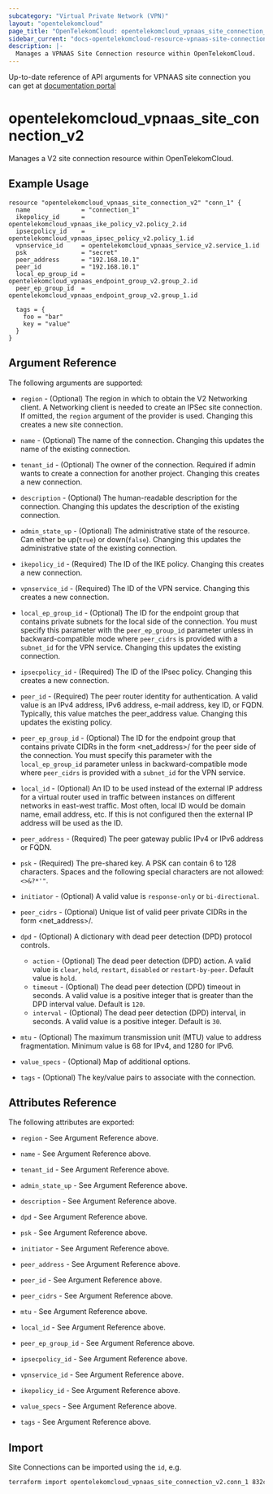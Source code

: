 ```yaml
---
subcategory: "Virtual Private Network (VPN)"
layout: "opentelekomcloud"
page_title: "OpenTelekomCloud: opentelekomcloud_vpnaas_site_connection_v2"
sidebar_current: "docs-opentelekomcloud-resource-vpnaas-site-connection-v2"
description: |-
  Manages a VPNAAS Site Connection resource within OpenTelekomCloud.
---
```


Up-to-date reference of API arguments for VPNAAS site connection you can get at
[documentation portal](https://docs.otc.t-systems.com/virtual-private-network/api-ref/native_openstack_apis/ipsec_connection_management)

# opentelekomcloud_vpnaas_site_connection_v2

Manages a V2 site connection resource within OpenTelekomCloud.

## Example Usage

```hcl
resource "opentelekomcloud_vpnaas_site_connection_v2" "conn_1" {
  name              = "connection_1"
  ikepolicy_id      = opentelekomcloud_vpnaas_ike_policy_v2.policy_2.id
  ipsecpolicy_id    = opentelekomcloud_vpnaas_ipsec_policy_v2.policy_1.id
  vpnservice_id     = opentelekomcloud_vpnaas_service_v2.service_1.id
  psk               = "secret"
  peer_address      = "192.168.10.1"
  peer_id           = "192.168.10.1"
  local_ep_group_id = opentelekomcloud_vpnaas_endpoint_group_v2.group_2.id
  peer_ep_group_id  = opentelekomcloud_vpnaas_endpoint_group_v2.group_1.id

  tags = {
    foo = "bar"
    key = "value"
  }
}
```

## Argument Reference

The following arguments are supported:

* `region` - (Optional) The region in which to obtain the V2 Networking client.
  A Networking client is needed to create an IPSec site connection. If omitted, the
  `region` argument of the provider is used. Changing this creates a new site connection.

* `name` - (Optional) The name of the connection. Changing this updates the name of
  the existing connection.

* `tenant_id` - (Optional) The owner of the connection. Required if admin wants to
  create a connection for another project. Changing this creates a new connection.

* `description` - (Optional) The human-readable description for the connection.
  Changing this updates the description of the existing connection.

* `admin_state_up` - (Optional) The administrative state of the resource. Can either be up(`true`) or
  down(`false`). Changing this updates the administrative state of the existing connection.

* `ikepolicy_id` - (Required) The ID of the IKE policy. Changing this creates a new connection.

* `vpnservice_id` - (Required) The ID of the VPN service. Changing this creates a new connection.

* `local_ep_group_id` - (Optional) The ID for the endpoint group that contains private subnets for the
  local side of the connection. You must specify this parameter with the `peer_ep_group_id` parameter unless
  in backward-compatible mode where `peer_cidrs` is provided with a `subnet_id` for the VPN service.
  Changing this updates the existing connection.

* `ipsecpolicy_id` - (Required) The ID of the IPsec policy. Changing this creates a new connection.

* `peer_id` - (Required) The peer router identity for authentication. A valid value is an IPv4 address,
  IPv6 address, e-mail address, key ID, or FQDN. Typically, this value matches the peer_address value.
  Changing this updates the existing policy.

* `peer_ep_group_id` - (Optional) The ID for the endpoint group that contains private CIDRs in the form
  <net_address>/<prefix> for the peer side of the connection. You must specify this parameter with the
  `local_ep_group_id` parameter unless in backward-compatible mode where `peer_cidrs` is provided
  with a `subnet_id` for the VPN service.

* `local_id` - (Optional) An ID to be used instead of the external IP address for a virtual router used in
  traffic between instances on different networks in east-west traffic. Most often, local ID would be domain name,
  email address, etc. If this is not configured then the external IP address will be used as the ID.

* `peer_address` - (Required) The peer gateway public IPv4 or IPv6 address or FQDN.

* `psk` - (Required) The pre-shared key. A PSK can contain 6 to 128 characters. Spaces and the following special characters are not allowed: `<>&?*'"`.

* `initiator` - (Optional) A valid value is `response-only` or `bi-directional`.

* `peer_cidrs` - (Optional) Unique list of valid peer private CIDRs in the form <net_address>/<prefix>.

* `dpd` - (Optional) A dictionary with dead peer detection (DPD) protocol controls.
  * `action` - (Optional) The dead peer detection (DPD) action.
  A valid value is `clear`, `hold`, `restart`, `disabled` or `restart-by-peer`. Default value is `hold`.
  * `timeout` - (Optional) The dead peer detection (DPD) timeout in seconds.
  A valid value is a positive integer that is greater than the DPD interval value. Default is `120`.
  * `interval` - (Optional) The dead peer detection (DPD) interval, in seconds.
  A valid value is a positive integer. Default is `30`.

* `mtu` - (Optional) The maximum transmission unit (MTU) value to address fragmentation.
  Minimum value is 68 for IPv4, and 1280 for IPv6.

* `value_specs` - (Optional) Map of additional options.

* `tags` - (Optional) The key/value pairs to associate with the connection.

## Attributes Reference

The following attributes are exported:

* `region` - See Argument Reference above.

* `name` - See Argument Reference above.

* `tenant_id` - See Argument Reference above.

* `admin_state_up` - See Argument Reference above.

* `description` - See Argument Reference above.

* `dpd` - See Argument Reference above.

* `psk` - See Argument Reference above.

* `initiator` - See Argument Reference above.

* `peer_address` - See Argument Reference above.

* `peer_id` - See Argument Reference above.

* `peer_cidrs` - See Argument Reference above.

* `mtu` - See Argument Reference above.

* `local_id` - See Argument Reference above.

* `peer_ep_group_id` - See Argument Reference above.

* `ipsecpolicy_id` - See Argument Reference above.

* `vpnservice_id` - See Argument Reference above.

* `ikepolicy_id` - See Argument Reference above.

* `value_specs` - See Argument Reference above.

* `tags` - See Argument Reference above.

## Import

Site Connections can be imported using the `id`, e.g.

```sh
terraform import opentelekomcloud_vpnaas_site_connection_v2.conn_1 832cb7f3-59fe-40cf-8f64-8350ffc03272
```
